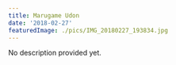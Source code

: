 ```yaml
---
title: Marugame Udon
date: '2018-02-27'
featuredImage: ./pics/IMG_20180227_193834.jpg
---
```


No description provided yet.
